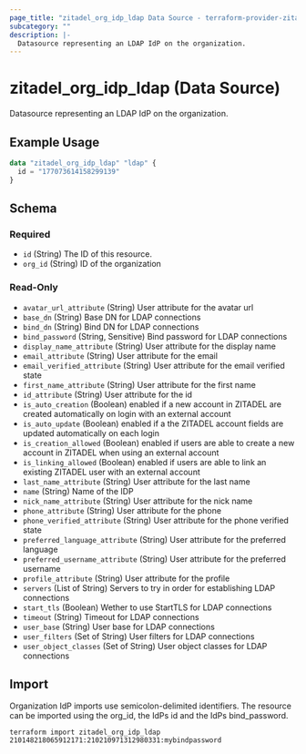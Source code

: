 ```yaml
---
page_title: "zitadel_org_idp_ldap Data Source - terraform-provider-zitadel"
subcategory: ""
description: |-
  Datasource representing an LDAP IdP on the organization.
---
```


# zitadel_org_idp_ldap (Data Source)

Datasource representing an LDAP IdP on the organization.

## Example Usage

```terraform
data "zitadel_org_idp_ldap" "ldap" {
  id = "177073614158299139"
}
```

<!-- schema generated by tfplugindocs -->
## Schema

### Required

- `id` (String) The ID of this resource.
- `org_id` (String) ID of the organization

### Read-Only

- `avatar_url_attribute` (String) User attribute for the avatar url
- `base_dn` (String) Base DN for LDAP connections
- `bind_dn` (String) Bind DN for LDAP connections
- `bind_password` (String, Sensitive) Bind password for LDAP connections
- `display_name_attribute` (String) User attribute for the display name
- `email_attribute` (String) User attribute for the email
- `email_verified_attribute` (String) User attribute for the email verified state
- `first_name_attribute` (String) User attribute for the first name
- `id_attribute` (String) User attribute for the id
- `is_auto_creation` (Boolean) enabled if a new account in ZITADEL are created automatically on login with an external account
- `is_auto_update` (Boolean) enabled if a the ZITADEL account fields are updated automatically on each login
- `is_creation_allowed` (Boolean) enabled if users are able to create a new account in ZITADEL when using an external account
- `is_linking_allowed` (Boolean) enabled if users are able to link an existing ZITADEL user with an external account
- `last_name_attribute` (String) User attribute for the last name
- `name` (String) Name of the IDP
- `nick_name_attribute` (String) User attribute for the nick name
- `phone_attribute` (String) User attribute for the phone
- `phone_verified_attribute` (String) User attribute for the phone verified state
- `preferred_language_attribute` (String) User attribute for the preferred language
- `preferred_username_attribute` (String) User attribute for the preferred username
- `profile_attribute` (String) User attribute for the profile
- `servers` (List of String) Servers to try in order for establishing LDAP connections
- `start_tls` (Boolean) Wether to use StartTLS for LDAP connections
- `timeout` (String) Timeout for LDAP connections
- `user_base` (String) User base for LDAP connections
- `user_filters` (Set of String) User filters for LDAP connections
- `user_object_classes` (Set of String) User object classes for LDAP connections

## Import

Organization IdP imports use semicolon-delimited identifiers. The resource can be imported using the org_id, the IdPs id and the IdPs bind_password.

```
terraform import zitadel_org_idp_ldap 210148218065912171:210210971312980331:mybindpassword
```
